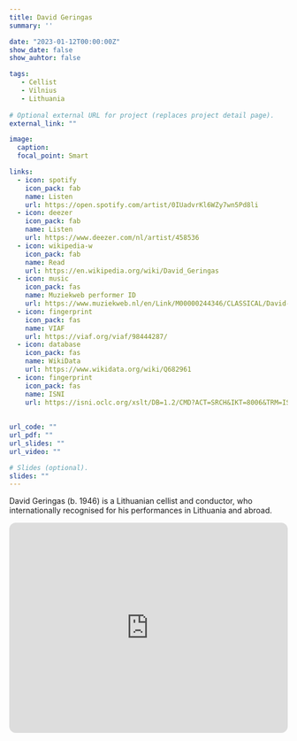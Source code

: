 ```yaml
---
title: David Geringas
summary: ''

date: "2023-01-12T00:00:00Z"
show_date: false
show_auhtor: false

tags:
   - Cellist
   - Vilnius
   - Lithuania
   
# Optional external URL for project (replaces project detail page).
external_link: ""

image:
  caption: 
  focal_point: Smart

links:
  - icon: spotify
    icon_pack: fab
    name: Listen
    url: https://open.spotify.com/artist/0IUadvrKl6WZy7wn5Pd8li
  - icon: deezer
    icon_pack: fab
    name: Listen
    url: https://www.deezer.com/nl/artist/458536
  - icon: wikipedia-w
    icon_pack: fab
    name: Read
    url: https://en.wikipedia.org/wiki/David_Geringas
  - icon: music
    icon_pack: fas
    name: Muziekweb performer ID
    url: https://www.muziekweb.nl/en/Link/M00000244346/CLASSICAL/David-Geringas
  - icon: fingerprint
    icon_pack: fas
    name: VIAF
    url: https://viaf.org/viaf/98444287/
  - icon: database
    icon_pack: fas
    name: WikiData
    url: https://www.wikidata.org/wiki/Q682961
  - icon: fingerprint
    icon_pack: fas
    name: ISNI
    url: https://isni.oclc.org/xslt/DB=1.2/CMD?ACT=SRCH&IKT=8006&TRM=ISN%3A0000%200001%201453%201505
    
    
url_code: ""
url_pdf: ""
url_slides: ""
url_video: ""

# Slides (optional).
slides: ""
---
```


David Geringas (b. 1946) is a Lithuanian cellist and conductor, who internationally recognised for his performances in Lithuania and abroad.  

<iframe style="border-radius:12px" src="https://open.spotify.com/embed/album/224BdKbcoZ858cWJrG8ElO?utm_source=generator" width="100%" height="380" frameBorder="0" allowfullscreen="" allow="autoplay; clipboard-write; encrypted-media; fullscreen; picture-in-picture" loading="lazy"></iframe>
